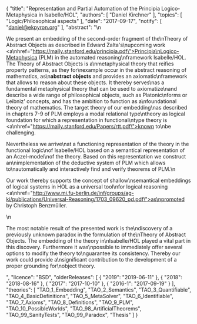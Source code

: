 {
    "title": "Representation and Partial Automation of the Principia Logico-Metaphysica in Isabelle/HOL",
    "authors": [
        "Daniel Kirchner"
    ],
    "topics": [
        "Logic/Philosophical aspects"
    ],
    "date": "2017-09-17",
    "notify": [
        "daniel@ekpyron.org"
    ],
    "abstract": "\n<p> We present an embedding of the second-order fragment of the\nTheory of Abstract Objects as described in Edward Zalta's\nupcoming work <a\nhref=\"https://mally.stanford.edu/principia.pdf\">Principia\nLogico-Metaphysica (PLM)</a> in the automated reasoning\nframework Isabelle/HOL. The Theory of Abstract Objects is a\nmetaphysical theory that reifies property patterns, as they for\nexample occur in the abstract reasoning of mathematics, as\n<b>abstract objects</b> and provides an axiomatic\nframework that allows to reason about these objects. It thereby serves\nas a fundamental metaphysical theory that can be used to axiomatize\nand describe a wide range of philosophical objects, such as Platonic\nforms or Leibniz' concepts, and has the ambition to function as a\nfoundational theory of mathematics. The target theory of our embedding\nas described in chapters 7-9 of PLM employs a modal relational type\ntheory as logical foundation for which a representation in functional\ntype theory is <a\nhref=\"https://mally.stanford.edu/Papers/rtt.pdf\">known to\nbe challenging</a>. </p> <p> Nevertheless we arrive\nat a functioning representation of the theory in the functional logic\nof Isabelle/HOL based on a semantical representation of an Aczel-model\nof the theory. Based on this representation we construct an\nimplementation of the deductive system of PLM which allows to\nautomatically and interactively find and verify theorems of PLM.\n</p> <p> Our work thereby supports the concept of shallow\nsemantical embeddings of logical systems in HOL as a universal tool\nfor logical reasoning <a\nhref=\"http://www.mi.fu-berlin.de/inf/groups/ag-ki/publications/Universal-Reasoning/1703_09620_pd.pdf\">as\npromoted by Christoph Benzm&uuml;ller</a>. </p>\n<p> The most notable result of the presented work is the\ndiscovery of a previously unknown paradox in the formulation of the\nTheory of Abstract Objects. The embedding of the theory in\nIsabelle/HOL played a vital part in this discovery. Furthermore it was\npossible to immediately offer several options to modify the theory to\nguarantee its consistency. Thereby our work could provide a\nsignificant contribution to the development of a proper grounding for\nobject theory. </p>",
    "licence": "BSD",
    "olderReleases": [
        {
            "2019": "2019-06-11"
        },
        {
            "2018": "2018-08-16"
        },
        {
            "2017": "2017-10-10"
        },
        {
            "2016-1": "2017-09-19"
        }
    ],
    "theories": [
        "TAO_1_Embedding",
        "TAO_2_Semantics",
        "TAO_3_Quantifiable",
        "TAO_4_BasicDefinitions",
        "TAO_5_MetaSolver",
        "TAO_6_Identifiable",
        "TAO_7_Axioms",
        "TAO_8_Definitions",
        "TAO_9_PLM",
        "TAO_10_PossibleWorlds",
        "TAO_98_ArtificialTheorems",
        "TAO_99_SanityTests",
        "TAO_99_Paradox",
        "Thesis"
    ]
}